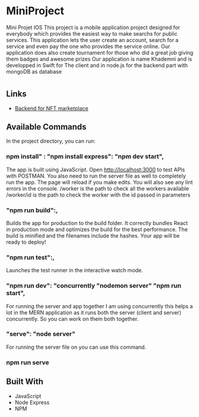 # MiniProject
Mini Projet IOS
This project is a mobile application project designed for everybody which provides the easiest way to make searchs for public services.
This application lets the user create an account, search for a service and even pay the one who provides the service online. Our application does also create tournament for those who did a great job giving them badges and awesome prizes
Our application is name Khademni and is developped in Swift for The client and in node.js for the backend part with mongoDB as database  


<h1 align="center"><project-name></h1>

<p align="center"><project-description></p>

## Links

- [Backend for NFT marketplace](https://github.com/Gouiderseifeddine/MiniProject/)

## Available Commands

In the project directory, you can run:

### npm install" : "npm install express": "npm dev start",

The app is built using JavaScript. Open [http://localhost:3000](http://localhost:3000) to test APIs with POSTMAN. You also need to run the server file as well to completely run the app. The page will reload if you make edits.
You will also see any lint errors in the console.
/worker is the path to check all the workers available 
/worker/id is the path to check the worker with the id passed in parameters 
### "npm run build":,

Builds the app for production to the build folder. It correctly bundles React in production mode and optimizes the build for the best performance. The build is minified and the filenames include the hashes. Your app will be ready to deploy!

### "npm run test":,

Launches the test runner in the interactive watch mode.

### "npm run dev": "concurrently "nodemon server" "npm run start",

For running the server and app together I am using concurrently this helps a lot in the MERN application as it runs both the server (client and server) concurrently. So you can work on them both together.

### "serve": "node server"

For running the server file on you can use this command.

### npm run serve

## Built With

- JavaScript
- Node Express
- NPM
